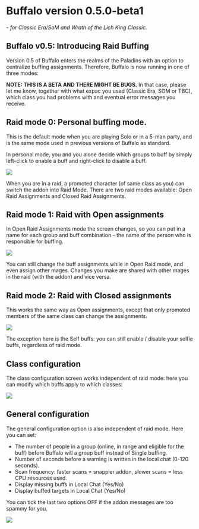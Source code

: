 # Buffalo version 0.5.0-beta1
_- for Classic Era/SoM and Wrath of the Lich King Classic._

## Buffalo v0.5: Introducing Raid Buffing
Version 0.5 of Buffalo enters the realms of the Paladins with an option to centralize buffing assignments. Therefore, Buffalo is now running in one of three modes:

**NOTE: THIS IS A BETA AND THERE MIGHT BE BUGS.**
In that case, please let me know, together with what expac you used (Classic Era, SOM or TBC), which class you had problems with and eventual error messages you receive.


## Raid mode 0: Personal buffing mode.
This is the default mode when you are playing Solo or in a 5-man party, and is the same mode used in previous versions of Buffalo as standard.

In personal mode, you and you alone decide which groups to buff by simply left-click to enable a buff and right-click to disable a buff.

<img src="https://github.com/Sentilix/buffalo/blob/buffalo-0.5.0-sync/Images/buffalo-0.5.0-personal-mage.jpg?raw=true"/> 

When you are in a raid, a promoted character (of same class as you) can switch the addon into Raid Mode. There are two raid modes available: Open Raid Assignments and Closed Raid Assignments.


## Raid mode 1: Raid with Open assignments
In Open Raid Assignments mode the screen changes, so you
can put in a name for each group and buff combination - the name of the person who is responsible for buffing.

<img src="https://github.com/Sentilix/buffalo/blob/buffalo-0.5.0-sync/Images/buffalo-0.5.0-open-mage.jpg?raw=true" />

You can still change the buff assignments while in Open Raid mode, and even assign other mages. Changes you make are shared with other mages in the raid (with the addon) and vice versa.


## Raid mode 2: Raid with Closed assignments
This works the same way as Open assignments, except that only promoted members of the same class can change the assignments.
 
<img src="https://github.com/Sentilix/buffalo/blob/buffalo-0.5.0-sync/Images/buffalo-0.5.0-closedraid-mage.jpg?raw=true" />

The exception here is the Self buffs: you can still enable / disable your selfie buffs, regardless of raid mode.


## Class configuration
The class configuration screen works independent of raid mode: here you can modify which buffs apply to which classes:

<img src="https://github.com/Sentilix/buffalo/blob/buffalo-0.5.0-sync/Images/buffalo-0.5.0-classconfig.jpg?raw=true" />


## General configuration
The general configuration option is also independent of raid mode. Here you can set:
* The number of people in a group (online, in range and eligible for the buff) before Buffalo will a group buff instead of Single buffing.
* Number of seconds before a warning is written in the local chat (0-120 seconds).
* Scan frequency: faster scans = snappier addon, slower scans = less CPU resources used.
* Display missing buffs in Local Chat (Yes/No)
* Display buffed targets in Local Chat (Yes/No)

You can tick the last two options OFF if the addon messages are too spammy for you.

<img src="https://github.com/Sentilix/buffalo/blob/buffalo-0.5.0-sync/Images/buffalo-0.5.0-generalconfig.jpg?raw=true" />